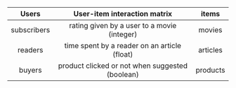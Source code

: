 Users | User-item interaction matrix | items
:---: | :---: | :---:
subscribers|rating given by a user to a movie (integer) | movies 
readers|time spent by a reader on an article (float) | articles
buyers|product clicked or not when suggested (boolean)| products
